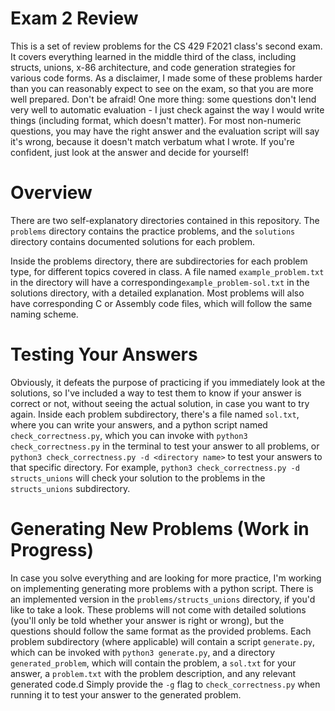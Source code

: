 # Exam 2 Review

This is a set of review problems for the CS 429 F2021 class's second exam.
It covers everything learned in the middle third of the class, including structs, unions, x-86 architecture, and code generation strategies for various code forms.
As a disclaimer, I made some of these problems harder than you can reasonably expect to see on the exam, so that you are more well prepared. Don't be afraid!
One more thing: some questions don't lend very well to automatic evaluation - I just check against the way I would write things (including format, which doesn't matter).
For most non-numeric questions, you may have the right answer and the evaluation script will say it's wrong, because it doesn't match verbatum what I wrote.
If you're confident, just look at the answer and decide for yourself!

# Overview

There are two self-explanatory directories contained in this repository.
The `problems` directory contains the practice problems, and the `solutions` directory contains documented solutions for each problem.

Inside the problems directory, there are subdirectories for each problem type, for different topics covered in class.
A file named `example_problem.txt` in the directory will have a corresponding`example_problem-sol.txt` in the solutions directory, with a detailed explanation.
Most problems will also have corresponding C or Assembly code files, which will follow the same naming scheme.

# Testing Your Answers

Obviously, it defeats the purpose of practicing if you immediately look at the solutions, so I've included a way to test them to know if your answer is correct or not, without seeing the actual solution, in case you want to try again.
Inside each problem subdirectory, there's a file named `sol.txt`, where you can write your answers, and a python script named `check_correctness.py`, which you can invoke with `python3 check_correctness.py` in the terminal to test your answer to all problems, or `python3 check_correctness.py -d <directory name>` to test your answers to that specific directory.
For example, `python3 check_correctness.py -d structs_unions` will check your solution to the problems in the `structs_unions` subdirectory.

# Generating New Problems (Work in Progress)

In case you solve everything and are looking for more practice, I'm working on implementing generating more problems with a python script.
There is an implemented version in the `problems/structs_unions` directory, if you'd like to take a look.
These problems will not come with detailed solutions (you'll only be told whether your answer is right or wrong), but the questions should follow the same format as the provided problems.
Each problem subdirectory (where applicable) will contain a script `generate.py`, which can be invoked with `python3 generate.py`, and a directory `generated_problem`, which will contain the problem, a `sol.txt` for your answer, a `problem.txt` with the problem description, and any relevant generated code.d
Simply provide the `-g` flag to `check_correctness.py` when running it to test your answer to the generated problem.